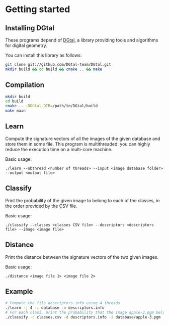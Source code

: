 # Getting started

## Installing DGtal

These programs depend of [DGtal](http://dgtal.org/), a library providing tools
and algorithms for digital geometry.

You can install this library as follows:

```bash
git clone git://github.com/DGtal-team/DGtal.git
mkdir build && cd build && cmake .. && make
```

## Compilation

```bash
mkdir build
cd build
cmake .. -DDGtal_DIR=/path/to/DGtal/build
make main
```

## Learn

Compute the signature vectors of all the images of the given database and store
them in some file. This program is multithreaded: you can highly reduce the execution
time on a multi-core machine.

Basic usage:
```
./learn --nbthread <number of threads> --input <image database folder> --output <output file>
```

## Classify

Print the probability of the given image to belong to each of the classes, in the
order provided by the CSV file.

Basic usage:
```
./classify --classes <classes CSV file> --descriptors <descriptors file> --image <image file>
```

## Distance

Print the distance between the signature vectors of the two given images.

Basic usage:

```
./distance <image file 1> <image file 2>
```

## Example

```bash
# Compute the file descriptors.info using 4 threads
./learn -j 4 -i database -o descriptors.info
# For each class, print the probability that the image apple-3.pgm belongs to it.
./classify -c classes.csv -d descriptors.info -i database/apple-3.pgm
```
